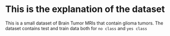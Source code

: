 # This is the explanation of the dataset

This is a small dataset of Brain Tumor MRIs that contain glioma tumors.
The dataset contains test and train data both for `no class` and `yes class`
